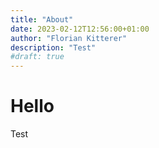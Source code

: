 ```yaml
---
title: "About"
date: 2023-02-12T12:56:00+01:00
author: "Florian Kitterer"
description: "Test"
#draft: true
---
```


# Hello 
Test
